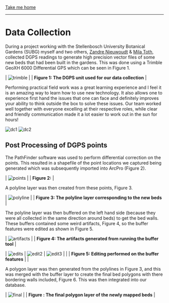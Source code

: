 [Take me home](../../index.md#projects)

---

# Data Collection

During a project working with the Stellenbosch University Botanical Gardens (SUBG) myself and two others, [Zandre Nieuwoudt](https://github.com/ZJnieuwoudt) & [Mila Toth](https://github.com/milesTeller), collected DGPS readings to generate high precision vector files of some new beds that had been built in the gardens. This was done using a Trimble GeoXH 6000 Differential GPS which can be seen in Figure 1.

| ![trimble](../media/trimble.png) |
| <b>Figure 1: The DGPS unit used for our data collection</b> |
	


Performing practical field work was a great learning experience and I feel it is an amazing way to learn how to use new technology. It also allows one to experience first hand the issues that one can face and definitely improves your ability to think outside the box to solve these issues. Our team worked well together with everyone excelling at their respective roles, while clear and friendly communication made it a lot easier to work out in the sun for hours! 

![dc1](../media/dc1.jpeg)
![dc2](../media/dc2.jpeg)

## Post Processing of DGPS points 

The PathFinder software was used to perform differential correction on the points. This resulted in a shapefile of the point locations we captured being generated which was subsequently imported into ArcPro (Figure 2).

| ![points](../media/points.png) |
| <b>Figure 2:</b> |

 A polyline layer was then created from these points, Figure 3.

| ![polyline](../media/polyline.png) |
| <b>Figure 3: The polyline layer corresponding to the new beds</b> |

The polyline layer was then buffered on the left hand side (because they were all collected in the same direction around beds) to get the bed walls. These buffers contained some weird artifacts, Figure 4, so the buffer features were edited as shown in Figure 5.

| ![artifacts](../media/artifacts.png) |
| <b>Figure 4: The artifacts generated from running the buffer tool</b> |

| ![edits](../media/edit1.png) | ![edit2](../media/edit2.png)
| ![edit3](../media/edit3.png) | |
| <b>Figure 5: Editing performed on the buffer features</b> | |

A polygon layer was then generated from the polylines in Figure 3, and this was merged with the buffer layer to create the final bed polygons with there bordering walls included, Figure 6. This was then integrated into our database.

| ![final](../media/final.png) |
| <b>Figure : The final polygon layer of the newly mapped beds</b> |